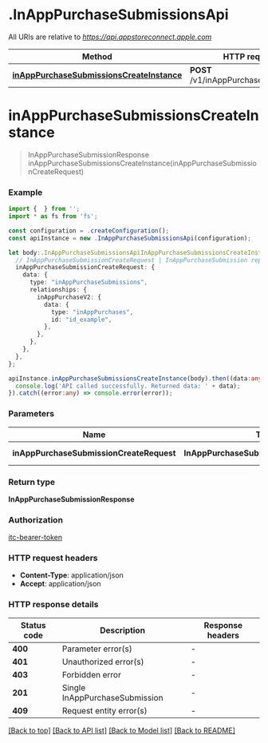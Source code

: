 # .InAppPurchaseSubmissionsApi

All URIs are relative to *https://api.appstoreconnect.apple.com*

Method | HTTP request | Description
------------- | ------------- | -------------
[**inAppPurchaseSubmissionsCreateInstance**](InAppPurchaseSubmissionsApi.md#inAppPurchaseSubmissionsCreateInstance) | **POST** /v1/inAppPurchaseSubmissions | 


# **inAppPurchaseSubmissionsCreateInstance**
> InAppPurchaseSubmissionResponse inAppPurchaseSubmissionsCreateInstance(inAppPurchaseSubmissionCreateRequest)


### Example


```typescript
import {  } from '';
import * as fs from 'fs';

const configuration = .createConfiguration();
const apiInstance = new .InAppPurchaseSubmissionsApi(configuration);

let body:.InAppPurchaseSubmissionsApiInAppPurchaseSubmissionsCreateInstanceRequest = {
  // InAppPurchaseSubmissionCreateRequest | InAppPurchaseSubmission representation
  inAppPurchaseSubmissionCreateRequest: {
    data: {
      type: "inAppPurchaseSubmissions",
      relationships: {
        inAppPurchaseV2: {
          data: {
            type: "inAppPurchases",
            id: "id_example",
          },
        },
      },
    },
  },
};

apiInstance.inAppPurchaseSubmissionsCreateInstance(body).then((data:any) => {
  console.log('API called successfully. Returned data: ' + data);
}).catch((error:any) => console.error(error));
```


### Parameters

Name | Type | Description  | Notes
------------- | ------------- | ------------- | -------------
 **inAppPurchaseSubmissionCreateRequest** | **InAppPurchaseSubmissionCreateRequest**| InAppPurchaseSubmission representation |


### Return type

**InAppPurchaseSubmissionResponse**

### Authorization

[itc-bearer-token](README.md#itc-bearer-token)

### HTTP request headers

 - **Content-Type**: application/json
 - **Accept**: application/json


### HTTP response details
| Status code | Description | Response headers |
|-------------|-------------|------------------|
**400** | Parameter error(s) |  -  |
**401** | Unauthorized error(s) |  -  |
**403** | Forbidden error |  -  |
**201** | Single InAppPurchaseSubmission |  -  |
**409** | Request entity error(s) |  -  |

[[Back to top]](#) [[Back to API list]](README.md#documentation-for-api-endpoints) [[Back to Model list]](README.md#documentation-for-models) [[Back to README]](README.md)


